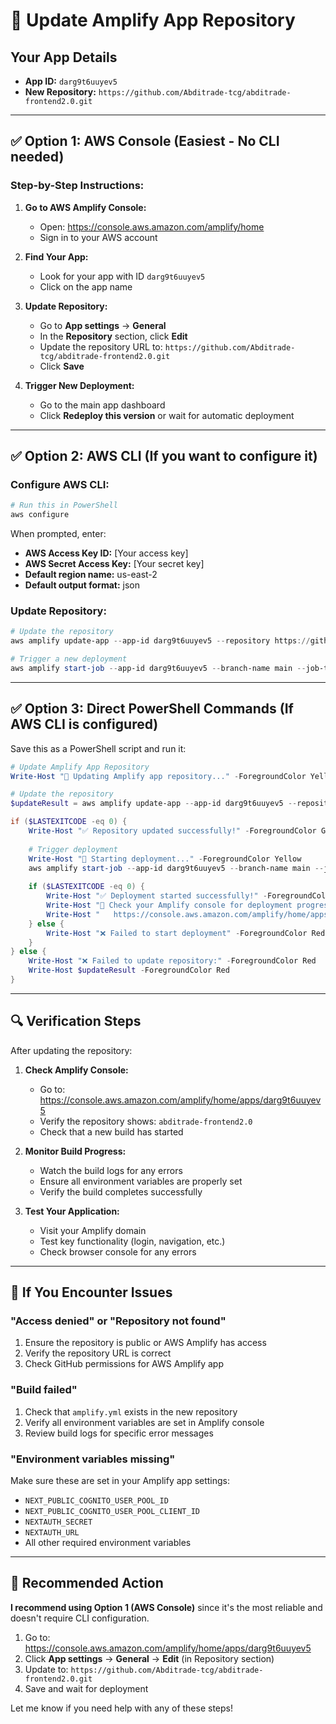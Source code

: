 # 🚀 Update Amplify App Repository

## Your App Details
- **App ID:** `darg9t6uuyev5`
- **New Repository:** `https://github.com/Abditrade-tcg/abditrade-frontend2.0.git`

---

## ✅ Option 1: AWS Console (Easiest - No CLI needed)

### Step-by-Step Instructions:

1. **Go to AWS Amplify Console:**
   - Open: https://console.aws.amazon.com/amplify/home
   - Sign in to your AWS account

2. **Find Your App:**
   - Look for your app with ID `darg9t6uuyev5`
   - Click on the app name

3. **Update Repository:**
   - Go to **App settings** → **General**
   - In the **Repository** section, click **Edit**
   - Update the repository URL to: `https://github.com/Abditrade-tcg/abditrade-frontend2.0.git`
   - Click **Save**

4. **Trigger New Deployment:**
   - Go to the main app dashboard
   - Click **Redeploy this version** or wait for automatic deployment

---

## ✅ Option 2: AWS CLI (If you want to configure it)

### Configure AWS CLI:
```powershell
# Run this in PowerShell
aws configure
```

When prompted, enter:
- **AWS Access Key ID:** [Your access key]
- **AWS Secret Access Key:** [Your secret key]  
- **Default region name:** us-east-2
- **Default output format:** json

### Update Repository:
```powershell
# Update the repository
aws amplify update-app --app-id darg9t6uuyev5 --repository https://github.com/Abditrade-tcg/abditrade-frontend2.0.git

# Trigger a new deployment
aws amplify start-job --app-id darg9t6uuyev5 --branch-name main --job-type RELEASE
```

---

## ✅ Option 3: Direct PowerShell Commands (If AWS CLI is configured)

Save this as a PowerShell script and run it:

```powershell
# Update Amplify App Repository
Write-Host "🔄 Updating Amplify app repository..." -ForegroundColor Yellow

# Update the repository
$updateResult = aws amplify update-app --app-id darg9t6uuyev5 --repository https://github.com/Abditrade-tcg/abditrade-frontend2.0.git 2>&1

if ($LASTEXITCODE -eq 0) {
    Write-Host "✅ Repository updated successfully!" -ForegroundColor Green
    
    # Trigger deployment
    Write-Host "🚀 Starting deployment..." -ForegroundColor Yellow
    aws amplify start-job --app-id darg9t6uuyev5 --branch-name main --job-type RELEASE
    
    if ($LASTEXITCODE -eq 0) {
        Write-Host "✅ Deployment started successfully!" -ForegroundColor Green
        Write-Host "📱 Check your Amplify console for deployment progress:" -ForegroundColor Cyan
        Write-Host "   https://console.aws.amazon.com/amplify/home/apps/darg9t6uuyev5" -ForegroundColor Gray
    } else {
        Write-Host "❌ Failed to start deployment" -ForegroundColor Red
    }
} else {
    Write-Host "❌ Failed to update repository:" -ForegroundColor Red
    Write-Host $updateResult -ForegroundColor Red
}
```

---

## 🔍 Verification Steps

After updating the repository:

1. **Check Amplify Console:**
   - Go to: https://console.aws.amazon.com/amplify/home/apps/darg9t6uuyev5
   - Verify the repository shows: `abditrade-frontend2.0`
   - Check that a new build has started

2. **Monitor Build Progress:**
   - Watch the build logs for any errors
   - Ensure all environment variables are properly set
   - Verify the build completes successfully

3. **Test Your Application:**
   - Visit your Amplify domain
   - Test key functionality (login, navigation, etc.)
   - Check browser console for any errors

---

## 🚨 If You Encounter Issues

### "Access denied" or "Repository not found"
1. Ensure the repository is public or AWS Amplify has access
2. Verify the repository URL is correct
3. Check GitHub permissions for AWS Amplify app

### "Build failed"
1. Check that `amplify.yml` exists in the new repository
2. Verify all environment variables are set in Amplify console
3. Review build logs for specific error messages

### "Environment variables missing"
Make sure these are set in your Amplify app settings:
- `NEXT_PUBLIC_COGNITO_USER_POOL_ID`
- `NEXT_PUBLIC_COGNITO_USER_POOL_CLIENT_ID`
- `NEXTAUTH_SECRET`
- `NEXTAUTH_URL`
- All other required environment variables

---

## 🎯 Recommended Action

**I recommend using Option 1 (AWS Console)** since it's the most reliable and doesn't require CLI configuration.

1. Go to: https://console.aws.amazon.com/amplify/home/apps/darg9t6uuyev5
2. Click **App settings** → **General** → **Edit** (in Repository section)
3. Update to: `https://github.com/Abditrade-tcg/abditrade-frontend2.0.git`
4. Save and wait for deployment

Let me know if you need help with any of these steps!